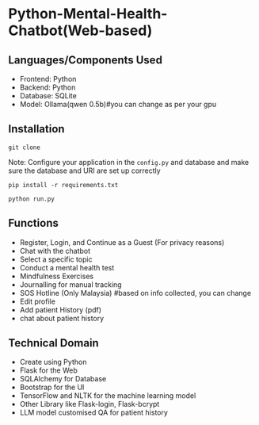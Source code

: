 # Python-Mental-Health-Chatbot(Web-based)

## Languages/Components Used

- Frontend: Python
- Backend: Python
- Database: SQLite
- Model: Ollama(qwen 0.5b)#you can change as per your gpu

## Installation

```
git clone
```
Note: Configure your application in the `config.py` and database and make sure the database and URI are set up correctly
```
pip install -r requirements.txt
```

```
python run.py
```

## Functions
- Register, Login, and Continue as a Guest (For privacy reasons)
- Chat with the chatbot
- Select a specific topic
- Conduct a mental health test
- Mindfulness Exercises
- Journalling for manual tracking
- SOS Hotline (Only Malaysia) #based on info collected, you can change
- Edit profile
- Add patient History (pdf)
- chat about patient history

## Technical Domain
- Create using Python
- Flask for the Web
- SQLAlchemy for Database
- Bootstrap for the UI
- TensorFlow and NLTK for the machine learning model
- Other Library like Flask-login, Flask-bcrypt
- LLM model customised QA for patient history
